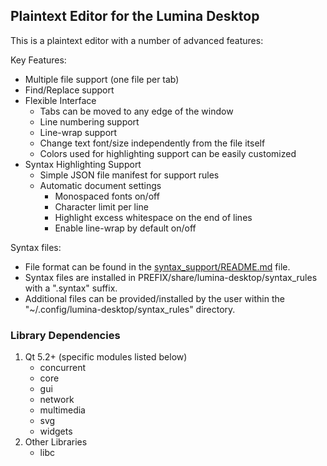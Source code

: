 ## Plaintext Editor for the Lumina Desktop

This is a plaintext editor with a number of advanced features:

Key Features:
 * Multiple file support (one file per tab)
 * Find/Replace support
 * Flexible Interface
    * Tabs can be moved to any edge of the window
    * Line numbering support
    * Line-wrap support
    * Change text font/size independently from the file itself
    * Colors used for highlighting support can be easily customized
 * Syntax Highlighting Support
    * Simple JSON file manifest for support rules
    * Automatic document settings
       * Monospaced fonts on/off
       * Character limit per line
       * Highlight excess whitespace on the end of lines
       * Enable line-wrap by default on/off

Syntax files:
 * File format can be found in the [syntax_support/README.md](https://github.com/trueos/lumina/blob/master/src-qt5/desktop-utils/lumina-textedit/syntax_rules/README.md) file.
 * Syntax files are installed in PREFIX/share/lumina-desktop/syntax_rules with a ".syntax" suffix.
 * Additional files can be provided/installed by the user within the "~/.config/lumina-desktop/syntax_rules" directory.

### Library Dependencies

1. Qt 5.2+ (specific modules listed below)
   * concurrent
   * core
   * gui
   * network
   * multimedia
   * svg
   * widgets
2. Other Libraries
   * libc
